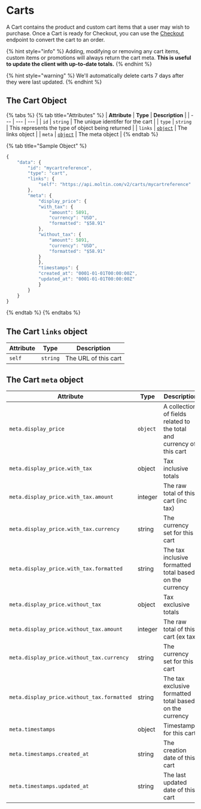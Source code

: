 # Carts

A Cart contains the product and custom cart items that a user may wish to purchase. Once a Cart is ready for Checkout, you can use the [Checkout](../checkout.md) endpoint to convert the cart to an order.

{% hint style="info" %}
Adding, modifying or removing any cart items, custom items or promotions will always return the cart meta. **This is useful to update the client with up-to-date totals.**
{% endhint %}

{% hint style="warning" %}
We'll automatically delete carts 7 days after they were last updated.
{% endhint %}

## The Cart Object

{% tabs %}
{% tab title="Attributes" %}
| **Attribute** | **Type** | **Description** |
| --- | --- | --- |
| `id` | `string` | The unique identifer for the cart |
| `type` | `string` | This represents the type of object being returned |
| `links` | [`object`](./#the-links-object) | The links object |
| `meta` | [`object`](./#the-meta-object) | The meta object |
{% endtab %}

{% tab title="Sample Object" %}
```javascript
{
    "data": {
        "id": "mycartreference",
        "type": "cart",
        "links": {
            "self": "https://api.moltin.com/v2/carts/mycartreference"
        },
        "meta": {
            "display_price": {
            "with_tax": {
                "amount": 5891,
                "currency": "USD",
                "formatted": "$58.91"
            },
            "without_tax": {
                "amount": 5891,
                "currency": "USD",
                "formatted": "$58.91"
            }
            },
            "timestamps": {
            "created_at": "0001-01-01T00:00:00Z",
            "updated_at": "0001-01-01T00:00:00Z"
            }
        }
    }
}
```
{% endtab %}
{% endtabs %}

## The Cart `links` object

| **Attribute** | **Type** | **Description** |
| --- | --- | --- |
| `self` | `string` | The URL of this cart |

## The Cart `meta` object

| **Attribute** | **Type** | **Description** |
| --- | --- | --- |
| `meta.display_price` | `object` | A collection of fields related to the total and currency of this cart |
| `meta.display_price.with_tax` | object | Tax inclusive totals |
| `meta.display_price.with_tax.amount` | integer | The raw total of this cart \(inc tax\) |
| `meta.display_price.with_tax.currency` | string | The currency set for this cart |
| `meta.display_price.with_tax.formatted` | string | The tax inclusive formatted total based on the currency |
| `meta.display_price.without_tax` | object | Tax exclusive totals |
| `meta.display_price.without_tax.amount` | integer | The raw total of this cart \(ex tax\) |
| `meta.display_price.without_tax.currency` | string | The currency set for this cart |
| `meta.display_price.without_tax.formatted` | string | The tax exclusive formatted total based on the currency |
| `meta.timestamps` | object | Timestamps for this cart |
| `meta.timestamps.created_at` | string | The creation date of this cart |
| `meta.timestamps.updated_at` | string | The last updated date of this cart |


